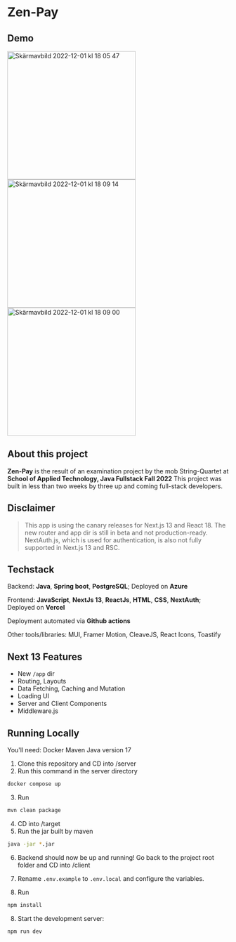 # Zen-Pay

## Demo
<img width="292" alt="Skärmavbild 2022-12-01 kl  18 05 47" src="https://user-images.githubusercontent.com/108729175/205116415-79b41a3e-86f8-499a-9c04-9047f026f930.png">  <img width="292" alt="Skärmavbild 2022-12-01 kl  18 09 14" src="https://user-images.githubusercontent.com/108729175/205116246-93b68a2d-3780-4604-80ad-a433a5d13e5d.png">  <img width="292" alt="Skärmavbild 2022-12-01 kl  18 09 00" src="https://user-images.githubusercontent.com/108729175/205116358-c8c3afc5-778a-4895-b364-9eacd0916367.png">  

## About this project
**Zen-Pay** is the result of an examination project by the mob String-Quartet at **School of Applied Technology, Java Fullstack Fall 2022**
This project was built in less than two weeks by three up and coming full-stack developers.

## Disclaimer
  
> This app is using the canary releases for Next.js 13 and React 18. The new router and app dir is still in beta and not production-ready.
> NextAuth.js, which is used for authentication, is also not fully supported in Next.js 13 and RSC.

## Techstack
Backend: **Java**, **Spring boot**, **PostgreSQL**; Deployed on **Azure**

Frontend: **JavaScript**, **NextJs 13**, **ReactJs**, **HTML**, **CSS**, **NextAuth**; Deployed on **Vercel**

Deployment automated via **Github actions**

Other tools/libraries: MUI, Framer Motion, CleaveJS, React Icons, Toastify

## Next 13 Features

- New `/app` dir
- Routing, Layouts
- Data Fetching, Caching and Mutation
- Loading UI
- Server and Client Components
- Middleware.js

## Running Locally

You'll need:
Docker
Maven
Java version 17


1. Clone this repository and CD into /server
2. Run this command in the server directory
```sh
docker compose up
```
3. Run
```sh
mvn clean package
```
4. CD into /target
5. Run the jar built by maven
```sh
java -jar *.jar
```

6. Backend should now be up and running! Go back to the project root folder and CD into /client

7. Rename `.env.example` to `.env.local` and configure the variables.

8. Run
```sh
npm install
```
8. Start the development server:

```sh
npm run dev
```
